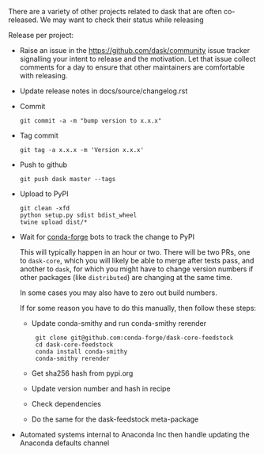 There are a variety of other projects related to dask that are often
co-released.  We may want to check their status while releasing


Release per project:

*   Raise an issue in the https://github.com/dask/community issue tracker
    signalling your intent to release and the motivation.  Let that issue
    collect comments for a day to ensure that other maintainers are comfortable
    with releasing.

*   Update release notes in docs/source/changelog.rst

*   Commit

        git commit -a -m "bump version to x.x.x"

*   Tag commit

        git tag -a x.x.x -m 'Version x.x.x'

*   Push to github

        git push dask master --tags

*   Upload to PyPI

        git clean -xfd
        python setup.py sdist bdist_wheel
        twine upload dist/*

*   Wait for [conda-forge](https://conda-forge.github.io) bots to track the
    change to PyPI

    This will typically happen in an hour or two.  There will be two PRs, one
    to `dask-core`, which you will likely be able to merge after tests pass,
    and another to `dask`, for which you might have to change version numbers
    if other packages (like `distributed`) are changing at the same time.

    In some cases you may also have to zero out build numbers.

    If for some reason you have to do this manually, then follow these steps:

    *  Update conda-smithy and run conda-smithy rerender

            git clone git@github.com:conda-forge/dask-core-feedstock
            cd dask-core-feedstock
            conda install conda-smithy
            conda-smithy rerender

    *  Get sha256 hash from pypi.org
    *  Update version number and hash in recipe
    *  Check dependencies
    *  Do the same for the dask-feedstock meta-package

*   Automated systems internal to Anaconda Inc then handle updating the
    Anaconda defaults channel
